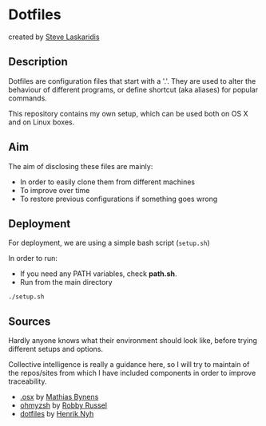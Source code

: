 # Dotfiles

created by [Steve Laskaridis](mailto:stevelaskaridis@gmail.com)

## Description

Dotfiles are configuration files that start with a '.'.
They are used to alter the behaviour of different programs, or define shortcut (aka aliases) for popular commands.

This repository contains my own setup, which can be used both on OS X and on Linux boxes.


## Aim

The aim of disclosing these files are mainly:
* In order to easily clone them from different machines
* To improve over time
* To restore previous configurations if something goes wrong

## Deployment

For deployment, we are using a simple bash script (`setup.sh`)

In order to run:

* If you need any PATH variables, check **path.sh**.
* Run from the main directory
```
./setup.sh
```

## Sources

Hardly anyone knows what their environment should look like, before trying different setups and options.

Collective intelligence is really a guidance here, so I will try to maintain of the repos/sites from which I have included components in order to improve traceability.

* [.osx](https://github.com/mathiasbynens/dotfiles/blob/master/.osx) by [Mathias Bynens](https://github.com/mathiasbynens)
* [ohmyzsh](https://github.com/robbyrussell/oh-my-zsh) by [Robby Russel](https://github.com/robbyrussell)
* [dotfiles](https://github.com/henrik/dotfiles) by [Henrik Nyh](https://github.com/henrik)
